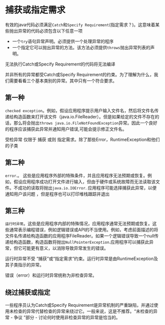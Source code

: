 # 捕获或指定需求
有效的java代码必须满足`Catch`和`Specify Requirement`(指定需求？)。这意味着某些抛出异常的代码必须包含以下任意一项

* 一个`try`语句异常声明。必须提供一个处理异常的程序
* 一个指定它可以抛出异常的方法。该方法必须提供`throws`抛出异常列表的声明。

无法执行Catch或Specify Requirement的代码将无法编译

并非所有的异常都受Catch或Specify Requirement的约束。为了理解为什么，我们需要看看三个基本类别的异常。其中只有一个符合要求。


## 第一种
`checked exception`。例如，假设应用程序提示用户输入文件名，然后将文件名传递给构造函数来打开该文件（java.io.FileReader）。但是如果给定的文件不存在的话，那么将会抛出`throws java.io.FileNotFoundException`异常。因此一个良好的程序应该捕获此异常并通知用户错误,可能会提示修正文件名。

受检异常 仅限于 捕获 或则 指定需求。除了那些Error，RuntimeException和他们的子类

## 第二种
`error`.。 这些是应用程序外部的特殊条件，并且应用程序无法预期或恢复。例如，假设应用程序成功打开文件进行输入，但由于硬件或系统故障而无法读取该文件。不成功的读取将抛出`java.io.IOError`. 应用程序可能选择捕获此异常，以便通知用户该问题 ，但是程序也可以打印堆栈跟踪并退出

## 第三种
`运行时异常`。这些是应用程序内部的特殊情况，应用程序通常无法预期或恢复。这些通常表示编程错误，例如逻辑错误或API的不当使用。例如，考虑前面描述的将文件名传递给构造函数的应用程序FileReader。如果一个逻辑错误导致一个null传递给构造函数，构造函数将抛出`NullPointerException`.应用程序可以捕获此异常，但它可能更有意义，以消除导致异常发生的错误。

运行时异常不受 “捕获”或“指定需求”约束。运行时异常是由RuntimeException及其子类指示的异常。

错误（error）和运行时异常统称为非检查异常。

## 绕过捕获或指定
一些程序员认为Catch或Specify Requirement是异常机制的严重缺陷，并通过使用未检查的异常代替检查的异常来绕过它。一般来说，这是不推荐。“未检查的异常 - 争议 ”部分 - 讨论何时使用非检查异常的异常是恰当的。



